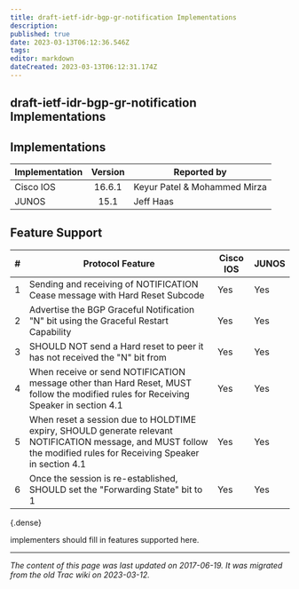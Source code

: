 ```yaml
---
title: draft-ietf-idr-bgp-gr-notification Implementations
description: 
published: true
date: 2023-03-13T06:12:36.546Z
tags: 
editor: markdown
dateCreated: 2023-03-13T06:12:31.174Z
---
```


## draft-ietf-idr-bgp-gr-notification Implementations
## Implementations
|  Implementation  |   Version   |   Reported by                    |
|------------------|:-----------:|----------------------------------|
|  Cisco IOS       |    16.6.1   |  Keyur Patel  & Mohammed Mirza   |
|  JUNOS           |   15.1      |  Jeff Haas                       |

## Feature Support

| #   |  Protocol Feature                                                                                                                                                       |  Cisco IOS  |  JUNOS   |
|-----|-------------------------------------------------------------------------------------------------------------------------------------------------------------------------|-------------|----------|
|  1  |  Sending and receiving of NOTIFICATION Cease message with Hard Reset Subcode                                                                                            | Yes         |  Yes     |
|  2  |  Advertise the BGP Graceful Notification "N" bit using the Graceful Restart Capability                                                                                  | Yes         |  Yes     |
|  3  |  SHOULD NOT send a Hard reset to peer it has not received the "N" bit from                                                                                              | Yes         |  Yes     |
|  4  |  When receive or send NOTIFICATION message  other than Hard Reset, MUST follow the modified rules for Receiving  Speaker in section 4.1                                 | Yes         |  Yes     |
|  5  |  When reset a  session due to HOLDTIME expiry, SHOULD generate relevant NOTIFICATION  message, and MUST follow the modified rules for Receiving Speaker in  section 4.1 | Yes         |  Yes     |
|  6  |  Once the session is re-established, SHOULD set the "Forwarding State" bit to 1                                                                                         | Yes         |  Yes     |
{.dense}

implementers should fill in features supported here. 
&nbsp;
&nbsp;
&nbsp;

---

*The content of this page was last updated on 2017-06-19. It was migrated from the old Trac wiki on 2023-03-12.*